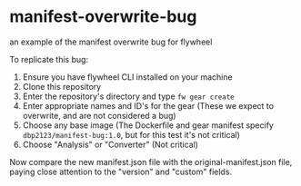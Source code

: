 # manifest-overwrite-bug
an example of the manifest overwrite bug for flywheel

To replicate this bug:
1. Ensure you have flywheel CLI installed on your machine
2. Clone this repository
3. Enter the repository's directory and type ` fw gear create `
4. Enter appropriate names and ID's for the gear (These we expect to overwrite, and are not considered a bug)
5. Choose any base image (The Dockerfile and gear manifest specify `dbp2123/manifest-bug:1.0`, but for this test it's not critical)
6. Choose "Analysis" or "Converter" (Not critical)

Now compare the new manifest.json file with the original-manifest.json file, paying close attention to the "version" and "custom" fields.

